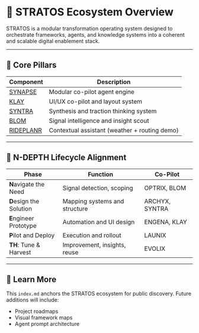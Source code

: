 # 🧭 STRATOS Ecosystem Overview

STRATOS is a modular transformation operating system designed to orchestrate frameworks, agents, and knowledge systems into a coherent and scalable digital enablement stack.

---

## 🧱 Core Pillars

| Component | Description |
|----------|-------------|
| [SYNAPSE](https://github.com/hadzwanihasni/synapse) | Modular co-pilot agent engine |
| [KLAY](https://github.com/hadzwanihasni/klay-ui) | UI/UX co-pilot and layout system |
| [SYNTRA](https://github.com/hadzwanihasni/syntra) | Synthesis and traction thinking system |
| [BLOM](https://github.com/hadzwanihasni/blom) | Signal intelligence and insight scout |
| [RIDEPLANR](https://github.com/hadzwanihasni/rideplanr) | Contextual assistant (weather + routing demo) |

---

## 🔁 N-DEPTH Lifecycle Alignment

| Phase | Function | Co-Pilot |
|-------|----------|----------|
| **N**avigate the Need | Signal detection, scoping | OPTRIX, BLOM |
| **D**esign the Solution | Mapping systems and structure | ARCHYX, SYNTRA |
| **E**ngineer Prototype | Automation and UI design | ENGENA, KLAY |
| **P**ilot and Deploy | Execution and rollout | LAUNIX |
| **TH**: Tune & Harvest | Improvement, insights, reuse | EVOLIX |

---

## 🧠 Learn More

This `index.md` anchors the STRATOS ecosystem for public discovery. Future additions will include:

- Project roadmaps
- Visual framework maps
- Agent prompt architecture
